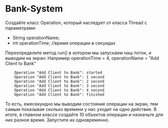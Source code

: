 # Bank-System
Создайте класс Operation, который наследует от класса Thread с параметрами:
 
- String operationName;
- int operationTime; //время операции в секундах
 
Переопределите метод run() в котором мы запускаем наш поток, и выводим на экран:
Например operationTime = 4, operationName = "Add Client to Bank"
 
        Operation "Add Client to Bank": started
        Operation "Add Client to Bank": 1 second
        Operation "Add Client to Bank": 2 second
        Operation "Add Client to Bank": 3 second
        Operation "Add Client to Bank": 4 second
        Operation "Add Client to Bank": finished
 
То есть, ежесекундно мы выводим состояние операции на экран, тем самым показывая сколько времени у нас уходит на одно действие.
В итоге, в главном классе создайте 10 объектов операции и назначьте для них разное время. Запустите их одновременно.
 

